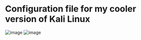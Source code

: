 # Configuration file for my cooler version of Kali Linux
![image](https://github.com/user-attachments/assets/1a07227c-e9fb-4990-bfab-1a4aae87bb31)
![image](https://github.com/user-attachments/assets/d91751bc-7974-4007-ac99-cd4e25403f45)

